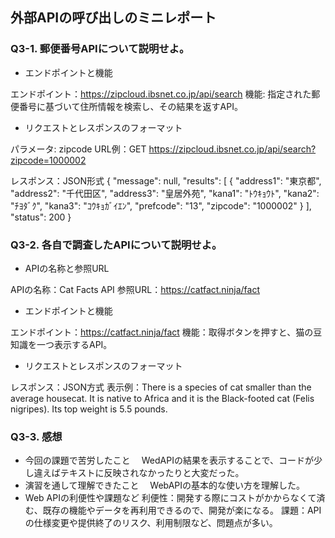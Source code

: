 ## 外部APIの呼び出しのミニレポート
### Q3-1. 郵便番号APIについて説明せよ。
* エンドポイントと機能

エンドポイント：https://zipcloud.ibsnet.co.jp/api/search
機能: 指定された郵便番号に基づいて住所情報を検索し、その結果を返すAPI。
* リクエストとレスポンスのフォーマット

パラメータ: zipcode
URL例：GET https://zipcloud.ibsnet.co.jp/api/search?zipcode=1000002

レスポンス：JSON形式
{ "message": null, "results": [ { "address1": "東京都", "address2": "千代田区", "address3": "皇居外苑", "kana1": "ﾄｳｷｮｳﾄ", "kana2": "ﾁﾖﾀﾞｸ", "kana3": "ｺｳｷｮｶﾞｲｴﾝ", "prefcode": "13", "zipcode": "1000002" } ], "status": 200 }
### Q3-2. 各自で調査したAPIについて説明せよ。
* APIの名称と参照URL

APIの名称：Cat Facts API
参照URL：https://catfact.ninja/fact
* エンドポイントと機能

エンドポイント：https://catfact.ninja/fact
機能：取得ボタンを押すと、猫の豆知識を一つ表示するAPI。
* リクエストとレスポンスのフォーマット

レスポンス：JSON方式
表示例：There is a species of cat smaller than the average housecat. It is native to Africa and it is the Black-footed cat (Felis nigripes). Its top weight is 5.5 pounds.
### Q3-3. 感想
* 今回の課題で苦労したこと
　WedAPIの結果を表示することで、コードが少し違えばテキストに反映されなかったりと大変だった。
* 演習を通して理解できたこと
　WebAPIの基本的な使い方を理解した。
* Web APIの利便性や課題など
 利便性：開発する際にコストがかからなくて済む、既存の機能やデータを再利用できるので、開発が楽になる。
 課題：APIの仕様変更や提供終了のリスク、利用制限など、問題点が多い。
